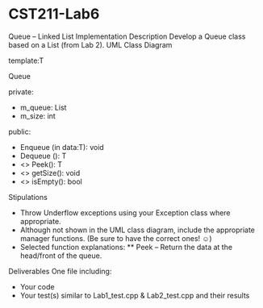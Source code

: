 # CST211-Lab6
Queue – Linked List Implementation
Description
Develop a Queue class based on a List (from Lab 2).
UML Class Diagram

template:T

Queue

private:
* m_queue: List
* m_size: int

public:
* Enqueue (in data:T): void
* Dequeue (): T
* <<const>> Peek(): T
* <<const>> getSize(): void
* <<const>> isEmpty(): bool

Stipulations
* Throw Underflow exceptions using your Exception class where appropriate.
* Although not shown in the UML class diagram, include the appropriate manager functions. (Be sure to have the correct ones! ☺)
* Selected function explanations:
** Peek – Return the data at the head/front of the queue.

Deliverables
One file including:
* Your code
* Your test(s) similar to Lab1_test.cpp & Lab2_test.cpp and their results

